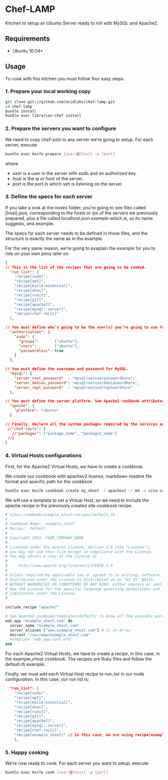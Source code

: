 # Chef-LAMP

Kitchen to setup an Ubuntu Server ready to roll with MySQL and Apache2.

## Requirements

* Ubuntu 10.04+

## Usage

To cook with this kitchen you must follow four easy steps.

### 1. Prepare your local working copy

```bash
git clone git://github.com/acidlabs/chef-lamp.git
cd chef-lamp
bundle install
bundle exec librarian-chef install
```

### 2. Prepare the servers you want to configure

We need to copy chef-solo to any server we’re going to setup. For each server, execute

```bash
bundle exec knife prepare [user]@[host] -p [port]
```

where

* *user* is a user in the server with sudo and an authorized key.
* *host* is the ip or host of the server.
* *port* is the port in which ssh is listening on the server.

### 3. Define the specs for each server

If you take a look at the *nodes* folder, you’re going to see files called [host].json, corresponding to the hosts or ips of the servers we previously prepared, plus a file called *localhost.json.example* which is, as its name suggests, and example.

The specs for each server needs to be defined in those files, and the structure is exactly the same as in the example.

For the very same reason, we’re going to exaplain the example for you to ride on your own pony later on.

```json
{
// This is the list of the recipes that are going to be cooked.
  "run_list": [
    "recipe[sudo]",
    "recipe[apt]",
    "recipe[build-essential]",
    "recipe[ohai]",
    "recipe[runit]",
    "recipe[git]",
    "recipe[apache2]",
    "recipe[mysql::server]",
    "recipe[chef-rails]"
  ],

// You must define who’s going to be the user(s) you’re going to use for deploy.
  "authorization": {
    "sudo": {
      "groups":       ["ubuntu"],
      "users":        ["ubuntu"],
      "passwordless": true
    }
  },

// You must define the username and password for MySQL.
  "mysql": {
    "server_root_password"  : "mysqlrootuserpasswordhere",
    "server_debian_password": "mysqlrootuserdebianwordhere",
    "server_repl_password"  : "mysqlrootuserreplwordhere"
  },

// You must define the server platform. See Apache2 cookbook attributes to know all configuration params.
  "apache": {
    "platform": "ubuntu"
  }

// Finally, declare all the system packages required by the services and gems you’re using in your apps.
 //"chef-rails": {
   //"packages": ["package_name", "package2_name"]
 //}
}
```

### 4. Virtual Hosts configurations

First, for the Apache2 Virtual Hosts, we have to create a cookbook.

We create our cookbook with apachev2 license, markdown readme file format and specific path for the cookbook

```bash
bundle exec knife cookbook create my_vhost -l apachev2 -r md -o site-cookbooks/
```

We will use a template to set a Virtual Host, so we need to include the apache recipe in the previously created site cookbook recipe.

```ruby
# sites-cookbook/example_vhost/recipes/default.rb
#
# Cookbook Name:: example_vhost
# Recipe:: default
#
# Copyright 2013, YOUR_COMPANY_NAME
#
# Licensed under the Apache License, Version 2.0 (the "License");
# you may not use this file except in compliance with the License.
# You may obtain a copy of the License at
#
#     http://www.apache.org/licenses/LICENSE-2.0
#
# Unless required by applicable law or agreed to in writing, software
# distributed under the License is distributed on an "AS IS" BASIS,
# WITHOUT WARRANTIES OR CONDITIONS OF ANY KIND, either express or implied.
# See the License for the specific language governing permissions and
# limitations under the License.
#

include_recipe "apache2"

# See Apache2 cookbook/templates/default/ to know all the possible params and template examples.
web_app "example_vhost.com" do
  server_name "example_vhost.com"
  server_aliases ["www.example_vhost.com"] # Is an Array
  docroot "/var/www/example_vhost.com"
  #template "web_app.conf.erb"
end
```
For each Apache2 Virtual Hosts, we have to create a recipe, in this case, in the example_vhost cookbook. The recipes are Ruby files and follow the default.rb example.

Finally, we must add each Virtual Host recipe to run_list in our node configuration.
In this case, our run list is:
```json
  "run_list": [
    "recipe[sudo]",
    "recipe[apt]",
    "recipe[build-essential]",
    "recipe[ohai]",
    "recipe[runit]",
    "recipe[git]",
    "recipe[apache2]",
    "recipe[mysql::server]",
    "recipe[chef-rails]",
    "recipe[example_vhost]" // In this case, we are using recipe[example_vhost::default]
    ],
```

### 5. Happy cooking

We’re now ready to cook. For each server you want to setup, execute

```bash
bundle exec knife cook [user]@[host] -p [port]
```